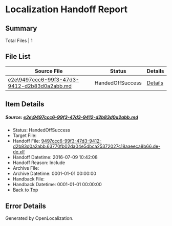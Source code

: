 # <a name='report-top'></a> Localization Handoff Report

## Summary
 Total Files | 1

## File List
 Source File | Status | Details 
 ----------- | ------ | ------- 
 [e2e\9497ccc6-99f3-47d3-9412-d2b83d0a2abb.md](https://github.com/OpenLocalizationTestOrg/oltest/blob/df6fe4b77d92087a2968df657b032d6d4c08e3b1/e2e/9497ccc6-99f3-47d3-9412-d2b83d0a2abb.md) | HandedOffSuccess | [Details](#d498f99002a37d1ec51e6a6fb473b12b20b15b033)

## Item Details
##### <a name='d498f99002a37d1ec51e6a6fb473b12b20b15b033'></a> Source: [e2e\9497ccc6-99f3-47d3-9412-d2b83d0a2abb.md](https://github.com/OpenLocalizationTestOrg/oltest/blob/df6fe4b77d92087a2968df657b032d6d4c08e3b1/e2e/9497ccc6-99f3-47d3-9412-d2b83d0a2abb.md)
* Status: HandedOffSuccess
* Target File: 
* Handoff File: [9497ccc6-99f3-47d3-9412-d2b83d0a2abb.63770fb02da04e5dbca25372027c18aaeeca8b66.de-de.xlf](https://github.com/OpenLocalizationTestOrg/olhandoff-e2e/blob/12f63ceadd53e0f31604392ce9a38edb6176eb0f/ol-handoff/OpenLocalizationTestOrg/oltest-dede-fly/ci/ht/9497ccc6-99f3-47d3-9412-d2b83d0a2abb.63770fb02da04e5dbca25372027c18aaeeca8b66.de-de.xlf)
* Handoff Datetime: 2016-07-09 10:42:08
* Handoff Reason: Include
* Archive File: 
* Archive Datetime: 0001-01-01 00:00:00
* Handback File: 
* Handback Datetime: 0001-01-01 00:00:00
* [Back to Top](#report-top)


## Error Details

Generated by OpenLocalization.
